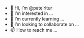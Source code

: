 - 👋 Hi, I’m @patelritur
- 👀 I’m interested in ...
- 🌱 I’m currently learning ...
- 💞️ I’m looking to collaborate on ...
- 📫 How to reach me ...

<!---
patelritur/patelritur is a ✨ special ✨ repository because its `README.md` (this file) appears on your GitHub profile.
You can click the Preview link to take a look at your changes.
--->
